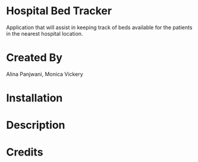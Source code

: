 # Hospital Bed Tracker
Application that will assist in keeping track of beds available for the patients in the nearest hospital location.

# Created By
Alina Panjwani,
Monica Vickery

# Installation
 
# Description
 
# Credits